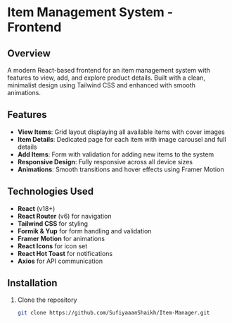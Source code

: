 # Item Management System - Frontend

## Overview
A modern React-based frontend for an item management system with features to view, add, and explore product details. Built with a clean, minimalist design using Tailwind CSS and enhanced with smooth animations.

## Features
- **View Items**: Grid layout displaying all available items with cover images
- **Item Details**: Dedicated page for each item with image carousel and full details
- **Add Items**: Form with validation for adding new items to the system
- **Responsive Design**: Fully responsive across all device sizes
- **Animations**: Smooth transitions and hover effects using Framer Motion

## Technologies Used
- **React** (v18+)
- **React Router** (v6) for navigation
- **Tailwind CSS** for styling
- **Formik & Yup** for form handling and validation
- **Framer Motion** for animations
- **React Icons** for icon set
- **React Hot Toast** for notifications
- **Axios** for API communication

## Installation
1. Clone the repository
   ```bash
   git clone https://github.com/SufiyaaanShaikh/Item-Manager.git
